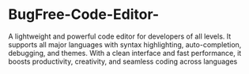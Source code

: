 # BugFree-Code-Editor-
A lightweight and powerful code editor for developers of all levels. It supports all major languages with syntax highlighting, auto-completion, debugging, and themes. With a clean interface and fast performance, it boosts productivity, creativity, and seamless coding across languages
